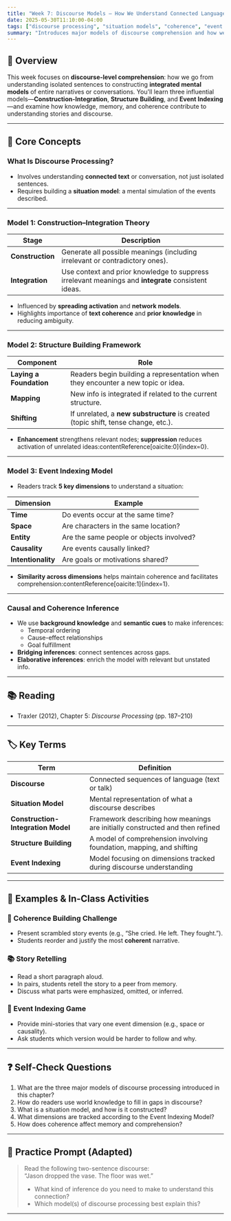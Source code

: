 ```yaml
---
title: "Week 7: Discourse Models – How We Understand Connected Language"
date: 2025-05-30T11:10:00-04:00
tags: ["discourse processing", "situation models", "coherence", "event indexing", "world knowledge"]
summary: "Introduces major models of discourse comprehension and how we build situation models using coherence, causality, and world knowledge."
---
```


## 📘 Overview

This week focuses on **discourse-level comprehension**: how we go from understanding isolated sentences to constructing **integrated mental models** of entire narratives or conversations. You'll learn three influential models—**Construction-Integration**, **Structure Building**, and **Event Indexing**—and examine how knowledge, memory, and coherence contribute to understanding stories and discourse.

---

## 🧠 Core Concepts

### What Is Discourse Processing?

- Involves understanding **connected text** or conversation, not just isolated sentences.
- Requires building a **situation model**: a mental simulation of the events described.

---

### Model 1: Construction–Integration Theory

| Stage | Description |
|-------|-------------|
| **Construction** | Generate all possible meanings (including irrelevant or contradictory ones). |
| **Integration** | Use context and prior knowledge to suppress irrelevant meanings and **integrate** consistent ideas. |

- Influenced by **spreading activation** and **network models**.
- Highlights importance of **text coherence** and **prior knowledge** in reducing ambiguity.

---

### Model 2: Structure Building Framework

| Component | Role |
|----------|------|
| **Laying a Foundation** | Readers begin building a representation when they encounter a new topic or idea. |
| **Mapping** | New info is integrated if related to the current structure. |
| **Shifting** | If unrelated, a **new substructure** is created (topic shift, tense change, etc.).

- **Enhancement** strengthens relevant nodes; **suppression** reduces activation of unrelated ideas:contentReference[oaicite:0]{index=0}.

---

### Model 3: Event Indexing Model

- Readers track **5 key dimensions** to understand a situation:

| Dimension | Example |
|-----------|---------|
| **Time** | Do events occur at the same time? |
| **Space** | Are characters in the same location? |
| **Entity** | Are the same people or objects involved? |
| **Causality** | Are events causally linked? |
| **Intentionality** | Are goals or motivations shared? |

- **Similarity across dimensions** helps maintain coherence and facilitates comprehension:contentReference[oaicite:1]{index=1}.

---

### Causal and Coherence Inference

- We use **background knowledge** and **semantic cues** to make inferences:
  - Temporal ordering
  - Cause-effect relationships
  - Goal fulfillment
- **Bridging inferences**: connect sentences across gaps.
- **Elaborative inferences**: enrich the model with relevant but unstated info.

---

## 📚 Reading

- Traxler (2012), Chapter 5: *Discourse Processing* (pp. 187–210)

---

## 🏷️ Key Terms

| Term | Definition |
|------|------------|
| **Discourse** | Connected sequences of language (text or talk) |
| **Situation Model** | Mental representation of what a discourse describes |
| **Construction-Integration Model** | Framework describing how meanings are initially constructed and then refined |
| **Structure Building** | A model of comprehension involving foundation, mapping, and shifting |
| **Event Indexing** | Model focusing on dimensions tracked during discourse understanding |

---

## 🧪 Examples & In-Class Activities

### 🔁 Coherence Building Challenge

- Present scrambled story events (e.g., “She cried. He left. They fought.”).
- Students reorder and justify the most **coherent** narrative.

### 📚 Story Retelling

- Read a short paragraph aloud.
- In pairs, students retell the story to a peer from memory.
- Discuss what parts were emphasized, omitted, or inferred.

### 🧩 Event Indexing Game

- Provide mini-stories that vary one event dimension (e.g., space or causality).
- Ask students which version would be harder to follow and why.

---

## ❓ Self-Check Questions

1. What are the three major models of discourse processing introduced in this chapter?
2. How do readers use world knowledge to fill in gaps in discourse?
3. What is a situation model, and how is it constructed?
4. What dimensions are tracked according to the Event Indexing Model?
5. How does coherence affect memory and comprehension?

---

## 🧠 Practice Prompt (Adapted)

> Read the following two-sentence discourse:  
> “Jason dropped the vase. The floor was wet.”  
> - What kind of inference do you need to make to understand this connection?  
> - Which model(s) of discourse processing best explain this?

---
